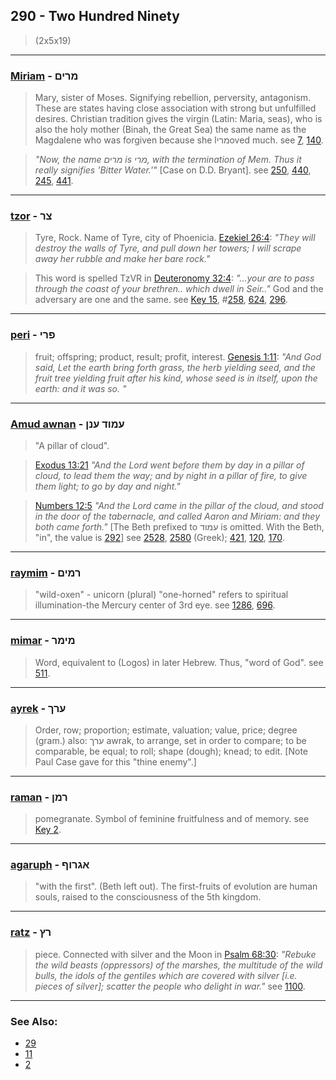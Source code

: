 ## 290 - Two Hundred Ninety
> (2x5x19)

---

### [Miriam](/keys/MRIM) - מרים
> Mary, sister of Moses. Signifying rebellion, perversity, antagonism. These are states having close association with strong but unfulfilled desires. Christian tradition gives the virgin (Latin: Maria, seas), who is also the holy mother (Binah, the Great Sea) the same name as the Magdalene who was forgiven because she lמריoved much. see [7](7), [140](140).

> *"Now, the name מרים  is מרי, with the termination of Mem. Thus it really signifies 'Bitter Water.'"* [Case on D.D. Bryant]. see [250](250), [440](440), [245](245), [441](441).

---

### [tzor](/keys/TzR) - צר
> Tyre, Rock. Name of Tyre, city of Phoenicia. [Ezekiel 26:4](http://biblehub.com/ezekiel/26-4.htm): *"They will destroy the walls of Tyre, and pull down her towers; I will scrape away her rubble and make her bare rock."*

> This word is spelled TzVR in [Deuteronomy 32:4](http://biblehub.com/deuteronomy/.htm): *"...your are to pass through the coast of your brethren.. which dwell in Seir.."* God and the adversary are one and the same. see [Key 15](15), #[258](258), [624](624), [296](296).

---

### [peri](/keys/PRI) - פרי
> fruit; offspring; product, result; profit, interest. [Genesis 1:11](http://biblehub.com/genesis/1-11.htm): *"And God said, Let the earth bring forth grass, the herb yielding seed, and the fruit tree yielding fruit after his kind, whose seed is in itself, upon the earth: and it was so.
"*

---

### [Amud awnan](/keys/OMVD.ONN) - עמוד ענן
> "A pillar of cloud".

> [Exodus 13:21](http://biblehub.com/exodus/13-21.htm) *"And the Lord went before them by day in a pillar of cloud, to lead them the way; and by night in a pillar of fire, to give them light; to go by day and night."*

> [Numbers 12:5](http://biblehub.com/numbers/12-5.htm) *"And the Lord came in the pillar of the cloud, and stood in the door of the tabernacle, and called Aaron and Miriam: and they both came forth."* [The Beth prefixed to עמוד is omitted. With the Beth, "in", the value is [292](292)] see [2528](2528), [2580](2580) (Greek); [421](421), [120](120), [170](170).

---

### [raymim](/keys/RMIM) - רמים
> "wild-oxen" - unicorn (plural) "one-horned" refers to spiritual illumination-the Mercury center of 3rd eye. see [1286](1286), [696](696).

---

### [mimar](/keys/MIMR) - מימר
> Word, equivalent to (Logos) in later Hebrew. Thus, "word of God". see [511](511).

---

### [ayrek](/keys/ORK) - ערך
> Order, row; proportion; estimate, valuation; value, price; degree (gram.) also: ערך awrak, to arrange, set in order to compare; to be comparable, be equal; to roll; shape (dough); knead; to edit. [Note Paul Case gave for this "thine enemy".]

---

### [raman](/keys/RMN) - רמן
> pomegranate. Symbol of feminine fruitfulness and of memory. see [Key 2](2).

---

### [agaruph](/keys/AGRVP) - אגרוף
> "with the first". (Beth left out). The first-fruits of evolution are human souls, raised to the consciousness of the 5th kingdom.

---

### [ratz](/keys/RTz) - רץ
> piece. Connected with silver and the Moon in [Psalm 68:30](http://biblehub.com/psalms/68-30.htm): *"Rebuke the wild beasts (oppressors) of the marshes, the multitude of the wild bulls, the idols of the gentiles which are covered with silver [i.e. pieces of silver]; scatter the people who delight in war."* see [1100](1100).

---

### See Also:

- [29](29)
- [11](11)
- [2](2)
